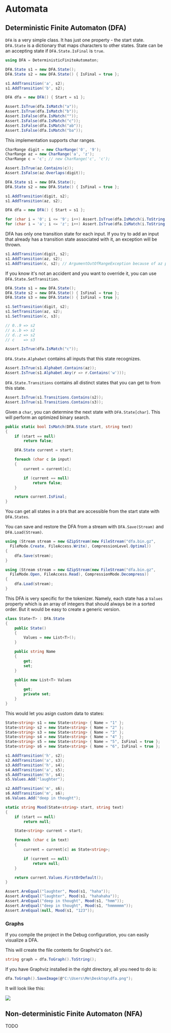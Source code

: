 ﻿# Automata

## Deterministic Finite Automaton (DFA)

`DFA` is a very simple class. It has just one property - the start state. `DFA.State` is a dictionary that maps characters to other states. State can be an accepting state if `DFA.State.IsFinal` is `true`.

```csharp
using DFA = DeterministicFiniteAutomaton;

DFA.State s1 = new DFA.State();
DFA.State s2 = new DFA.State() { IsFinal = true };

s1.AddTransition('a', s2);
s1.AddTransition('b', s2);

DFA dfa = new DFA() { Start = s1 };

Assert.IsTrue(dfa.IsMatch("a"));
Assert.IsTrue(dfa.IsMatch("b"));
Assert.IsFalse(dfa.IsMatch(""));
Assert.IsFalse(dfa.IsMatch("c"));
Assert.IsFalse(dfa.IsMatch("ab"));
Assert.IsFalse(dfa.IsMatch("ba"));
```

This implementation supports char ranges.

```csharp
CharRange digit = new CharRange('0', '9');
CharRange az = new CharRange('a', 'z');
CharRange c = 'c'; // new CharRange('c', 'c');

Assert.IsTrue(az.Contains(c));
Assert.IsFalse(az.Overlaps(digit));

DFA.State s1 = new DFA.State();
DFA.State s2 = new DFA.State() { IsFinal = true };

s1.AddTransition(digit, s2);
s1.AddTransition(az, s2);

DFA dfa = new DFA() { Start = s1 };

for (char i = '0'; i <= '9'; i++) Assert.IsTrue(dfa.IsMatch(i.ToString()));
for (char i = 'a'; i <= 'z'; i++) Assert.IsTrue(dfa.IsMatch(i.ToString()));
```

DFA has only one transition state for each input. If you try to add an input that already has a transition state associated with it, an exception will be thrown.

```csharp
s1.AddTransition(digit, s2);
s1.AddTransition(az, s2);
s1.AddTransition(c, s2); // ArgumentOutOfRangeException because of az previously
```

If you know it's not an accident and you want to override it, you can use `DFA.State.SetTransition`.

```csharp
DFA.State s1 = new DFA.State();
DFA.State s2 = new DFA.State() { IsFinal = true };
DFA.State s3 = new DFA.State() { IsFinal = true };

s1.SetTransition(digit, s2);
s1.SetTransition(az, s2);
s1.SetTransition(c, s3);

// 0..9 => s2
// a..b => s2
// d..z => s2
// c    => s3

Assert.IsTrue(dfa.IsMatch("c"));
```

`DFA.State.Alphabet` contains all inputs that this state recognizes. 

```csharp
Assert.IsTrue(s1.Alphabet.Contains(az));
Assert.IsTrue(s1.Alphabet.Any(r => r.Contains('w')));
```

`DFA.State.Transitions` contains all distinct states that you can get to from this state.

```csharp
Assert.IsTrue(s1.Transitions.Contains(s2));
Assert.IsTrue(s1.Transitions.Contains(s3));
```

Given a `char`, you can determine the next state with `DFA.State[char]`. This will perform an optimized binary search.

```csharp
public static bool IsMatch(DFA.State start, string text)
{
    if (start == null)
        return false;

    DFA.State current = start;

    foreach (char c in input)
    {
        current = current[c];

        if (current == null)
            return false;
    }

    return current.IsFinal;
}
```

You can get all states in a `DFA` that are accessible from the start state with `DFA.States`.

You can save and restore the DFA from a stream with `DFA.Save(Stream)` and `DFA.Load(Stream)`.

```csharp
using (Stream stream = new GZipStream(new FileStream("dfa.bin.gz", 
  FileMode.Create, FileAccess.Write), CompressionLevel.Optimal))
{
    dfa.Save(stream);
}

using (Stream stream = new GZipStream(new FileStream("dfa.bin.gz", 
  FileMode.Open, FileAccess.Read), CompressionMode.Decompress))
{
    dfa.Load(stream);
}
```

This DFA is very specific for the tokenizer. Namely, each state has a `Values` property which is an array of integers that should always be in a sorted order. But it would be easy to create a generic version.

```csharp
class State<T> : DFA.State
{
    public State()
    {
        Values = new List<T>();
    }

    public string Name
    {
        get;
        set;
    }

    public new List<T> Values
    {
        get; 
        private set;
    }
}
```

This would let you asign custom data to states:

```csharp
State<string> s1 = new State<string> { Name = "1" };
State<string> s2 = new State<string> { Name = "2" };
State<string> s3 = new State<string> { Name = "3" };
State<string> s4 = new State<string> { Name = "4" };
State<string> s5 = new State<string> { Name = "5", IsFinal = true };
State<string> s6 = new State<string> { Name = "6", IsFinal = true };

s1.AddTransition('h', s2);
s2.AddTransition('a', s3);
s3.AddTransition('h', s4);
s4.AddTransition('a', s5);
s5.AddTransition('h', s4);
s5.Values.Add("laughter");

s2.AddTransition('m', s6);
s6.AddTransition('m', s6);
s6.Values.Add("deep in thought");

static string Mood(State<string> start, string text)
{
    if (start == null)
        return null;

    State<string> current = start;

    foreach (char c in text)
    {
        current = current[c] as State<string>;

        if (current == null)
            return null;
    }

    return current.Values.FirstOrDefault();
}

Assert.AreEqual("laughter", Mood(s1, "haha"));
Assert.AreEqual("laughter", Mood(s1, "hahahaha"));
Assert.AreEqual("deep in thought", Mood(s1, "hmm"));
Assert.AreEqual("deep in thought", Mood(s1, "hmmmmmm"));
Assert.AreEqual(null, Mood(s1, "123"));
```

### Graphs

If you compile the project in the Debug configuration, you can easily visualize a DFA.

This will create the file contents for Graphviz's `dot`.

```csharp
string graph = dfa.ToGraph().ToString();
```

If you have Graphviz installed in the right directory, all you need to do is:

```csharp
dfa.ToGraph().SaveImage(@"C:\Users\Me\Desktop\dfa.png");
```

It will look like this:

![](http://i.imgur.com/yWGBJ8c.png)

## Non-deterministic Finite Automaton (NFA)

TODO